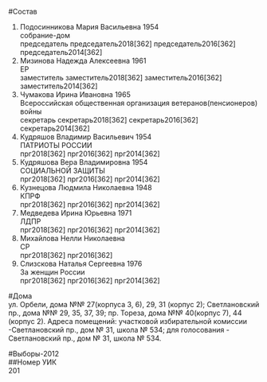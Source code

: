 #Состав  
1. Подосинникова Мария Васильевна 1954  
    собрание-дом  
    председатель председатель2018[362] председатель2016[362] председатель2014[362]  
2. Мизинова Надежда Алексеевна 1961  
    ЕР  
    заместитель заместитель2018[362] заместитель2016[362] заместитель2014[362]  
3. Чумакова Ирина Ивановна 1965  
    Всероссийская общественная организация ветеранов(пенсионеров) войны  
    секретарь секретарь2018[362] секретарь2016[362] секретарь2014[362]  
4. Кудряшов Владимир Васильевич 1954  
    ПАТРИОТЫ РОССИИ  
    прг2018[362] прг2016[362] прг2014[362]  
5. Кудряшова Вера Владимировна 1954  
    СОЦИАЛЬНОЙ ЗАЩИТЫ  
    прг2018[362] прг2016[362] прг2014[362]  
6. Кузнецова Людмила Николаевна 1948  
    КПРФ  
    прг2018[362] прг2016[362] прг2014[362]  
7. Медведева Ирина Юрьевна 1971  
    ЛДПР  
    прг2018[362] прг2016[362] прг2014[362]  
8. Михайлова Нелли Николаевна  
    СР  
    прг2018[362] прг2016[362]  
9. Слизскова Наталья Сергеевна 1976  
    За женщин России  
    прг2018[362] прг2016[362] прг2014[362]  

#Дома  
ул. Орбели, дома №№ 27(корпуса 3, 6), 29, 31 (корпус 2); Светлановский пр., дома №№ 29, 35, 37, 39; пр. Тореза, дома №№ 40(корпус 7), 44 (корпус 2). Адреса помещений: участковой избирательной комиссии -Светлановский пр., дом № 31, школа № 534; для голосования - Светлановский пр., дом № 31, школа № 534.  
  
#Выборы-2012  
##Номер УИК  
201  
